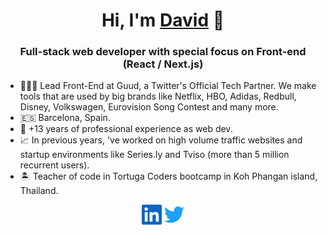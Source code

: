 <h1 align="center">Hi, I'm <a href="https://davidmaillo.com" target="_blank">David</a> 👋</h1>

<h3 align="center">Full-stack web developer with special focus on Front-end (React / Next.js)</h3>

- 👨🏻‍💻 Lead Front-End at Guud, a Twitter's Official Tech Partner. We make tools that are used by big brands like Netflix, HBO, Adidas, Redbull, Disney, Volkswagen, Eurovision Song Contest and many more.
- 🇪🇸 Barcelona, Spain.
- 🌇 +13 years of professional experience as web dev.
- 📈 In previous years, 've worked on high volume traffic websites and startup environments like Series.ly and Tviso (more than 5 million recurrent users).
- 🏝 Teacher of code in Tortuga Coders bootcamp in Koh Phangan island, Thailand.

<p align="center">
  <a href="https://www.linkedin.com/in/davidmaillo"><img alt="LinkedIn" title="LinkedIn" height="32" width="32" src="assets/linkedin.svg"></a>
  <a href="https://twitter.com/davidmaillo"><img alt="Twitter" title="Twitter" height="32" width="32" src="assets/twitter.svg"></a>
</p>
